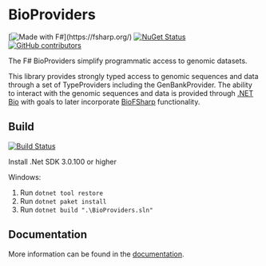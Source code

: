 # BioProviders

[![Made with F#](https://img.shields.io/badge/Made%20with-FSharp-rgb(184,69,252).svg)](https://fsharp.org/) [![NuGet Status](https://img.shields.io/nuget/v/BioProviders.svg)](https://www.nuget.org/packages/BioProviders/) [![GitHub contributors](https://img.shields.io/github/contributors/AlexKenna/BioProviders.svg)](https://github.com/AlexKenna/BioProviders/graphs/contributors)

The F# BioProviders simplify programmatic access to genomic datasets.

This library provides strongly typed access to genomic sequences and data through a set of TypeProviders including the GenBankProvider. The ability to interact with the genomic sequences and data is provided through [.NET Bio](https://github.com/dotnetbio/bio) with goals to later incorporate [BioFSharp](https://github.com/CSBiology/BioFSharp) functionality.

## Build
[![Build Status](https://github.com/AlexKenna/BioProviders/actions/workflows/dotnet.yml/badge.svg)](https://github.com/AlexKenna/BioProviders/actions) 

Install .Net SDK 3.0.100 or higher

Windows:
1. Run `dotnet tool restore`
2. Run `dotnet paket install`
3. Run `dotnet build ".\BioProviders.sln"`

## Documentation
More information can be found in the [documentation](https://github.com/AlexKenna/BioProviders/tree/main/docs).
